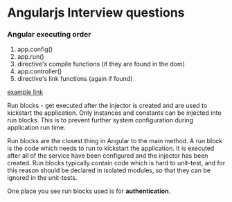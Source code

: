 # Angularjs Interview questions

### Angular executing order
1. app.config()
2. app.run()
3. directive's compile functions (if they are found in the dom)
4. app.controller()
5. directive's link functions (again if found)

[example link](http://jsfiddle.net/ysq3m/)

Run blocks - get executed after the injector is created and are used to kickstart the application. Only instances and constants can be injected into run blocks. This is to prevent further system configuration during application run time.

Run blocks are the closest thing in Angular to the main method. A run block is the code which needs to run to kickstart the application. It is executed after all of the service have been configured and the injector has been created. Run blocks typically contain code which is hard to unit-test, and for this reason should be declared in isolated modules, so that they can be ignored in the unit-tests.

One place you see run blocks used is for **authentication**.
